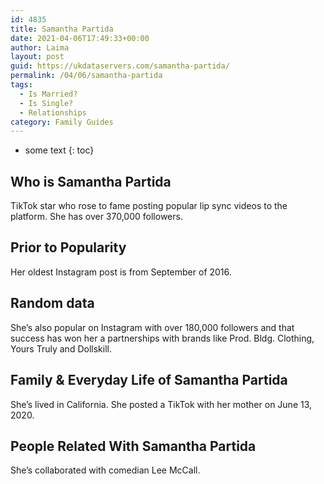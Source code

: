 ```yaml
---
id: 4835
title: Samantha Partida
date: 2021-04-06T17:49:33+00:00
author: Laima
layout: post
guid: https://ukdataservers.com/samantha-partida/
permalink: /04/06/samantha-partida
tags:
  - Is Married?
  - Is Single?
  - Relationships
category: Family Guides
---
```


* some text
{: toc}


## Who is Samantha Partida
                  
                  
                  
TikTok star who rose to fame posting popular lip sync videos to the platform. She has over 370,000 followers. 
                  
              
            
              
            
                
                
                
## Prior to Popularity
                  
                  
                  
Her oldest Instagram post is from September of 2016.
                  
              
            
              
            
                
                
                
## Random data
                  
                  
                  
She&#8217;s also popular on Instagram with over 180,000 followers and that success has won her a partnerships with brands like Prod. Bldg. Clothing, Yours Truly and Dollskill. 
                  
              
            
              
            
                
                
                
## Family & Everyday Life of Samantha Partida
                  
                  
                  
She&#8217;s lived in California. She posted a TikTok with her mother on June 13, 2020. 
                  
              
            
              
            
                
                
                
## People Related With Samantha Partida
                  
                  
                  
She&#8217;s collaborated with comedian Lee McCall. 
                  
              
            
              
            
                
              
            
              
              
            
            
              
            
          
          
          